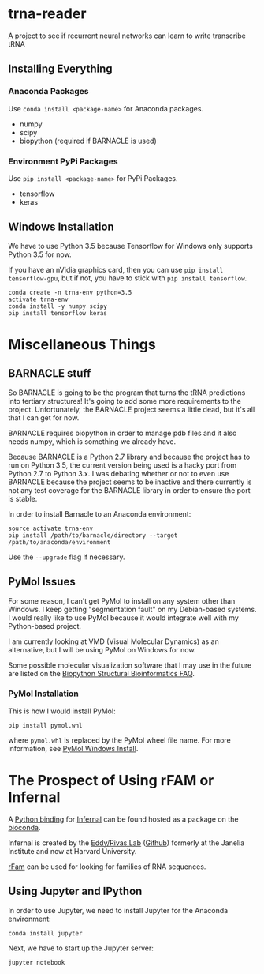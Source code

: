 # trna-reader
A project to see if recurrent neural networks can learn to write transcribe tRNA

## Installing Everything

### Anaconda Packages

Use ```conda install <package-name>``` for Anaconda packages.

* numpy
* scipy
* biopython (required if BARNACLE is used)

### Environment PyPi Packages

Use ```pip install <package-name>``` for PyPi Packages.

* tensorflow
* keras

## Windows Installation
We have to use Python 3.5 because Tensorflow for Windows only supports Python 3.5 for now.

If you have an nVidia graphics card, then you can use ```pip install tensorflow-gpu```, but if not, you have to stick with ```pip install tensorflow```.
```
conda create -n trna-env python=3.5
activate trna-env
conda install -y numpy scipy
pip install tensorflow keras
```

# Miscellaneous Things

## BARNACLE stuff
So BARNACLE is going to be the program that turns the tRNA predictions into tertiary structures! It's going to add some more requirements to the project. Unfortunately, the BARNACLE project seems a little dead, but it's all that I can get for now.

BARNACLE requires biopython in order to manage pdb files and it also needs numpy, which is something we already have.

Because BARNACLE is a Python 2.7 library and because the project has to run on Python 3.5, the current version being used is a hacky port from Python 2.7 to Python 3.x. I was debating whether or not to even use BARNACLE because the project seems to be inactive and there currently is not any test coverage for the BARNACLE library in order to ensure the port is stable.

In order to install Barnacle to an Anaconda environment:
```
source activate trna-env
pip install /path/to/barnacle/directory --target /path/to/anaconda/environment
```
Use the ```--upgrade``` flag if necessary.

## PyMol Issues
For some reason, I can't get PyMol to install on any system other than Windows. I keep getting "segmentation fault" on my Debian-based systems. I would really like to use PyMol because it would integrate well with my Python-based project.

I am currently looking at VMD (Visual Molecular Dynamics) as an alternative, but I will be using PyMol on Windows for now.

Some possible molecular visualization software that I may use in the future are listed on the [Biopython Structural Bioinformatics FAQ](http://biopython.org/wiki/The_Biopython_Structural_Bioinformatics_FAQ).

### PyMol Installation
This is how I would install PyMol:

```
pip install pymol.whl
```

where ```pymol.whl``` is replaced by the PyMol wheel file name. For more information, see [PyMol Windows Install](https://pymolwiki.org/index.php/Windows_Install).

# The Prospect of Using rFAM or Infernal

A [Python binding](https://anaconda.org/bioconda/infernal) for [Infernal](http://eddylab.org/infernal/) can be found hosted as a package on the [bioconda](https://bioconda.github.io/).

Infernal is created by the [Eddy/Rivas Lab](http://eddylab.org/) ([Github]()) formerly at the Janelia Institute and now at Harvard University.

[rFam](http://rfam.readthedocs.io/en/latest/index.html) can be used for looking for families of RNA sequences.

## Using Jupyter and IPython
In order to use Jupyter, we need to install Jupyter for the Anaconda environment:
```
conda install jupyter
```

Next, we have to start up the Jupyter server:
```
jupyter notebook
```
